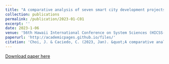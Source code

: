 ```yaml
---
title: "A comparative analysis of seven smart city development projects: institutional economic, technical and policy perspectives"
collection: publications
permalink: /publication/2023-01-C01
excerpt: ''
date: 2023-1-06
venue: '56th Hawaii International Conference on System Sciences (HICSS-56)'
paperurl: 'http://academicpages.github.io/files/'
citation: 'Choi, J. & Caciedo, C. (2023, Jan). &quot;A comparative analysis of seven smart city development projects: institutional economic, technical and policy perspectives.&quot; <i>56th Hawaii International Conference on System Sciences</i>, Hawaii, United States. _(Accepted)_'
---
```


[Download paper here](http://academicpages.github.io/files/)
